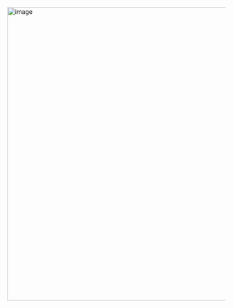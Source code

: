 <img width="1278" height="677" alt="image" src="https://github.com/user-attachments/assets/099daa4a-3e40-4fea-81f5-4bba54f0f50b" />
